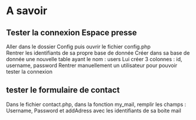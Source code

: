 # A savoir  

## Tester la connexion Espace presse  

Aller dans le dossier Config puis ouvrir le fichier config.php  
Rentrer les identifiants de sa propre base de donnée
Créer dans sa base de donnée une nouvelle table ayant le nom : users
Lui créer 3 colonnes : id, username, password
Rentrer manuellement un utilisateur pour pouvoir tester la connexion  

## tester le formulaire de contact  

Dans le fichier contact.php, dans la fonction my_mail, remplir les champs : Username, Password et addAdress avec les identifiants de sa boite mail
